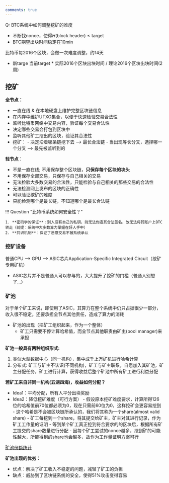 ```yaml
---
comments: true
---
```


Q: BTC系统中如何调整挖矿的难度

- 不断找nonce，使得$H(\mbox{block header}) \leq \mbox{target}$
- BTC期望出块时间稳定在10min

比特币每2016个区块，会做一次难度调整，约14天

- 新targe 当前target * 实际2016个区块出块时间 / 理论2016个区块出块时间(2周)

## 挖矿

**全节点：**

- 一直在线 & 在本地硬盘上维护完整区块链信息
- 在内存中维护UTXO集合，以便于快速检验交易合法性
- 监听比特币网络中交易内容，验证每个交易合法性
- 决定哪些交易会打包到区块中
- 监听其他矿工挖出的区块，验证其合法性
- 挖矿：
      - 决定沿着哪条链挖下去 --> 最长合法链
      - 当出现等长分叉，选择哪一个分叉 --> 最先被监听到的
  
**轻节点**：

- 不是一直在线; 不用保存整个区块链，**只保存每个区块的块头**
- 不用保存全部交易，只保存与自己相关的交易
- 无法检验大多数交易的合法性，只能检验与自己相关的那些交易的合法性
- 无法检测网上发布的区块的正确性
- 可以验证挖矿的难度
- 只能检测哪个是最长链，不知道哪个是最长合法链

!!! Question "比特币系统如何安全性？"

    1. **密码学的保证**：别人没有自己的私钥，则无法伪造其合法签名，故无法将其账户上BTC转走（前提：系统中大多数算力掌握在好人手中）
    2. **共识机制**：保证了恶意交易不被系统承认

### 挖矿设备

普通CPU --> GPU --> ASIC芯片Application-Specific Integrated Circuit（挖矿专用矿机）

- ASIC芯片并不是普通人可以参与的，大大提升了挖矿的门槛（普通人别想了...）

### 矿池

对于单个矿工来说，即使用了ASIC，其算力在整个系统中仍只占据很少一部分，收入很不稳定。还要承担全节点其他责任，造成了算力的消耗

- 矿池的出现（把矿工组织起来，作为一个整体）
    * 矿工只需要不停计算哈希值，而全节点其他职责由矿主(pool manager)来承担 

**矿池一般具有两种组织形式:** 

1. 类似大型数据中心（同一机构），集中成千上万矿机进行哈希计算
2. 分布式: 矿工与矿主不认识(不同机构)，矿工与矿主联系，自愿加入其矿池，矿主分配任务，矿工进行计算，获得收益后整个矿池中所有矿工进行利益分配

**若矿工来自非同一机构(五湖四海)，收益如何分配？**

- Idea1：平均分配，所有人平分出块奖励
- Idea2：降低挖矿难度（可行方案）
      - 假设原本挖矿难度要求，计算所得126位的哈希值前70位都必须为0，现在只需前60位为0，这样挖矿会更容易挖到
      - 这个哈希是不会被区块链所承认的，我们将其称为一个share(almost valid share)
      - 矿工每挖到一个share，将其提交给矿主，矿主对其进行记录，作为矿工工作量的证明
      - 等到某个矿工真正挖到符合要求的的区块后，根据所有矿工提交的share数量进行分配
      - 因每个矿工尝试的nonce越多，挖到矿的可能性越大，所能得到的share也会越多，故作为工作量证明方案可行

[矿池份额统计](https://btc.com/stats/pool?pool_mode=all)

**矿池出现的优劣：**

- 优点：解决了矿工收入不稳定的问题，减轻了矿工的负担
- 缺点：威胁到了区块链系统的安全，使得51%攻击变得容易